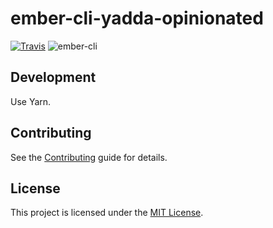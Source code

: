 ember-cli-yadda-opinionated <!-- omit in toc -->
==============================================================================

[![Travis](https://img.shields.io/travis/kaliber5/ember-cli-yadda-opinionated.svg)](https://travis-ci.com/kaliber5/ember-cli-yadda-opinionated)
![ember-cli](https://img.shields.io/badge/ember--cli-3.13.1-blue.svg)



Development
------------------------------------------------------------------------------

Use Yarn.



Contributing
------------------------------------------------------------------------------

See the [Contributing](CONTRIBUTING.md) guide for details.



License
------------------------------------------------------------------------------

This project is licensed under the [MIT License](LICENSE.md).
